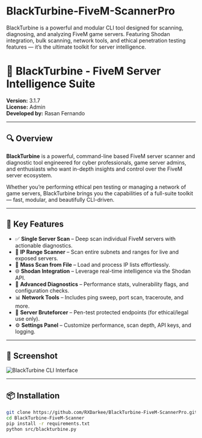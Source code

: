 # BlackTurbine-FiveM-ScannerPro
BlackTurbine is a powerful and modular CLI tool designed for scanning, diagnosing, and analyzing FiveM game servers. Featuring Shodan integration, bulk scanning, network tools, and ethical penetration testing features — it’s the ultimate toolkit for server intelligence.
# 🚀 BlackTurbine - FiveM Server Intelligence Suite

**Version:** 3.1.7  
**License:** Admin  
**Developed by:** Rasan Fernando

---

## 🔍 Overview

**BlackTurbine** is a powerful, command-line based FiveM server scanner and diagnostic tool engineered for cyber professionals, game server admins, and enthusiasts who want in-depth insights and control over the FiveM server ecosystem.

Whether you’re performing ethical pen testing or managing a network of game servers, BlackTurbine brings you the capabilities of a full-suite toolkit — fast, modular, and beautifully CLI-driven.

---

## 🎯 Key Features

- ✅ **Single Server Scan** – Deep scan individual FiveM servers with actionable diagnostics.
- 📡 **IP Range Scanner** – Scan entire subnets and ranges for live and exposed servers.
- 📁 **Mass Scan from File** – Load and process IP lists effortlessly.
- 🌐 **Shodan Integration** – Leverage real-time intelligence via the Shodan API.
- 🧠 **Advanced Diagnostics** – Performance stats, vulnerability flags, and configuration checks.
- 📊 **Network Tools** – Includes ping sweep, port scan, traceroute, and more.
- 🔐 **Server Bruteforcer** – Pen-test protected endpoints (for ethical/legal use only).
- ⚙️ **Settings Panel** – Customize performance, scan depth, API keys, and logging.

---

## 📸 Screenshot

![BlackTurbine CLI Interface](docs/docs/Screenshot.png)

---

## 📦 Installation

```bash
git clone https://github.com/RXDarkee/BlackTurbine-FiveM-ScannerPro.git
cd BlackTurbine-FiveM-Scanner
pip install -r requirements.txt
python src/blackturbine.py
